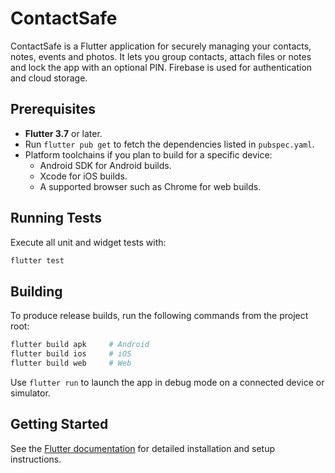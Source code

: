 # ContactSafe

ContactSafe is a Flutter application for securely managing your contacts, notes, events and photos. It lets you group contacts, attach files or notes and lock the app with an optional PIN. Firebase is used for authentication and cloud storage.

## Prerequisites

- **Flutter 3.7** or later.
- Run `flutter pub get` to fetch the dependencies listed in `pubspec.yaml`.
- Platform toolchains if you plan to build for a specific device:
  - Android SDK for Android builds.
  - Xcode for iOS builds.
  - A supported browser such as Chrome for web builds.

## Running Tests

Execute all unit and widget tests with:

```bash
flutter test
```

## Building

To produce release builds, run the following commands from the project root:

```bash
flutter build apk     # Android
flutter build ios     # iOS
flutter build web     # Web
```

Use `flutter run` to launch the app in debug mode on a connected device or simulator.

## Getting Started

See the [Flutter documentation](https://docs.flutter.dev/) for detailed installation and setup instructions.
